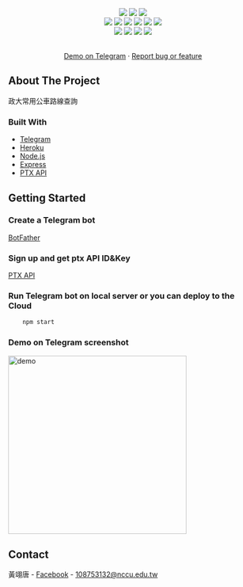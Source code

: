 <div align="center">
    <img src="https://img.shields.io/github/languages/code-size/s1031432/nccubus">
    <img src="https://img.shields.io/github/package-json/v/s1031432/nccubus">
    <img src="https://img.shields.io/github/languages/top/s1031432/nccubus">
    <br>
    <img src="https://img.shields.io/github/forks/s1031432/nccubus">
    <img src="https://img.shields.io/github/stars/s1031432/nccubus">
    <img src="https://img.shields.io/github/commit-activity/w/s1031432/nccubus">
    <!-- <img src="https://img.shields.io/github/license/s1031432/nccubus"> -->
    <img src="https://img.shields.io/badge/LICENSE-MIT-brightgreen">    
    <img src="https://img.shields.io/github/last-commit/s1031432/nccubus">
    <img src="https://img.shields.io/github/issues/s1031432/nccubus">
    <br>
    <img src="https://img.shields.io/badge/Node.js-v14.18.1-brightgreen">
    <img src="https://img.shields.io/badge/Express-v4.17.3-brightgreen">
    <img src="https://img.shields.io/badge/jssha-v3.2.0-brightgreen">
    <img src="https://img.shields.io/badge/node--telegram--bot--api-v0.56.0-brightgreen">
</div>
<!-- PROJECT LOGO -->
<div align="center">
  <p align="center">
    <br />
    <a href="https://t.me/NCCU_bot">Demo on Telegram</a>
    ·
    <a href="mailto:108753132@nccu.edu.tw">Report bug or feature</a>
  </p>
</div>

<!-- ABOUT THE PROJECT -->
## About The Project
政大常用公車路線查詢

### Built With

* [Telegram](https://web.telegram.org/k/)
* [Heroku](https://dashboard.heroku.com/)
* [Node.js](https://nodejs.org/en/)
* [Express](https://expressjs.com/zh-tw/)
* [PTX API](https://ptx.transportdata.tw/PTX/)

<!-- GETTING STARTED -->
## Getting Started

### Create a Telegram bot 
[BotFather](https://t.me/botfather)

### Sign up and get ptx API ID&Key
[PTX API](https://ptx.transportdata.tw/PTX/)

### Run Telegram bot on local server or you can deploy to the Cloud
```sh
    npm start
```
### Demo on Telegram screenshot
<img src="https://i.imgur.com/wMiFkQe.jpg" alt="demo" style="width:360px;"/>


<!-- CONTACT -->
## Contact

黃翊唐 - [Facebook](https://fb.com/ty80517) - 108753132@nccu.edu.tw
